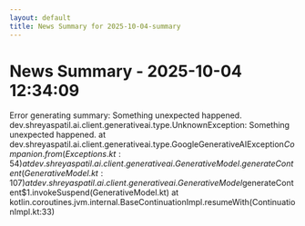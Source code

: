 ```yaml
---
layout: default
title: News Summary for 2025-10-04-summary
---
```

# News Summary - 2025-10-04 12:34:09

Error generating summary: Something unexpected happened.
dev.shreyaspatil.ai.client.generativeai.type.UnknownException: Something unexpected happened.
	at dev.shreyaspatil.ai.client.generativeai.type.GoogleGenerativeAIException$Companion.from(Exceptions.kt:54)
	at dev.shreyaspatil.ai.client.generativeai.GenerativeModel.generateContent(GenerativeModel.kt:107)
	at dev.shreyaspatil.ai.client.generativeai.GenerativeModel$generateContent$1.invokeSuspend(GenerativeModel.kt)
	at kotlin.coroutines.jvm.internal.BaseContinuationImpl.resumeWith(ContinuationImpl.kt:33)